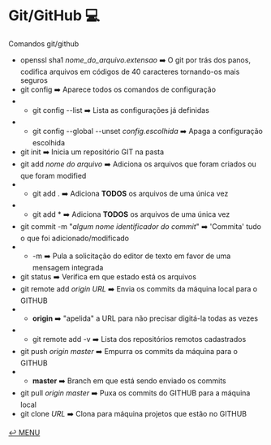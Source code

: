# Git/GitHub :computer:
Comandos git/github

- openssl sha1 *nome_do_arquivo.extensao* :arrow_right: O git por trás dos panos, codifica arquivos em códigos de 40 caracteres tornando-os mais seguros
- git config :arrow_right: Aparece todos os comandos de configuração
- - git config --list :arrow_right: Lista as configurações já definidas
- - git config --global --unset *config.escolhida* :arrow_right: Apaga a configuração escolhida
- git init :arrow_right: Inicia um repositório GIT na pasta
- git add *nome do arquivo* :arrow_right: Adiciona os arquivos que foram criados ou que foram modified
- - git add . :arrow_right: Adiciona **TODOS** os arquivos de uma única vez
- - git add * :arrow_right: Adiciona **TODOS** os arquivos de uma única vez
- git commit -m "*algum nome identificador do commit*" :arrow_right: 'Commita' tudo o que foi adicionado/modificado
- - -m :arrow_right: Pula a solicitação do editor de texto em favor de uma mensagem integrada
- git status :arrow_right: Verifica em que estado está os arquivos
- git remote add *origin* *URL* :arrow_right: Envia os commits da máquina local para o GITHUB
- - **origin** :arrow_right: "apelida" a URL para não precisar digitá-la todas as vezes
- - git remote add -v :arrow_right: Lista dos repositórios remotos cadastrados
- git push *origin* *master* :arrow_right: Empurra os commits da máquina para o GITHUB
- - **master** :arrow_right: Branch em que está sendo enviado os commits
- git pull *origin* *master* :arrow_right: Puxa os commits do GITHUB para a máquina local
- git clone *URL* :arrow_right: Clona para máquina projetos que estão no GITHUB

[:leftwards_arrow_with_hook: MENU](README.md)